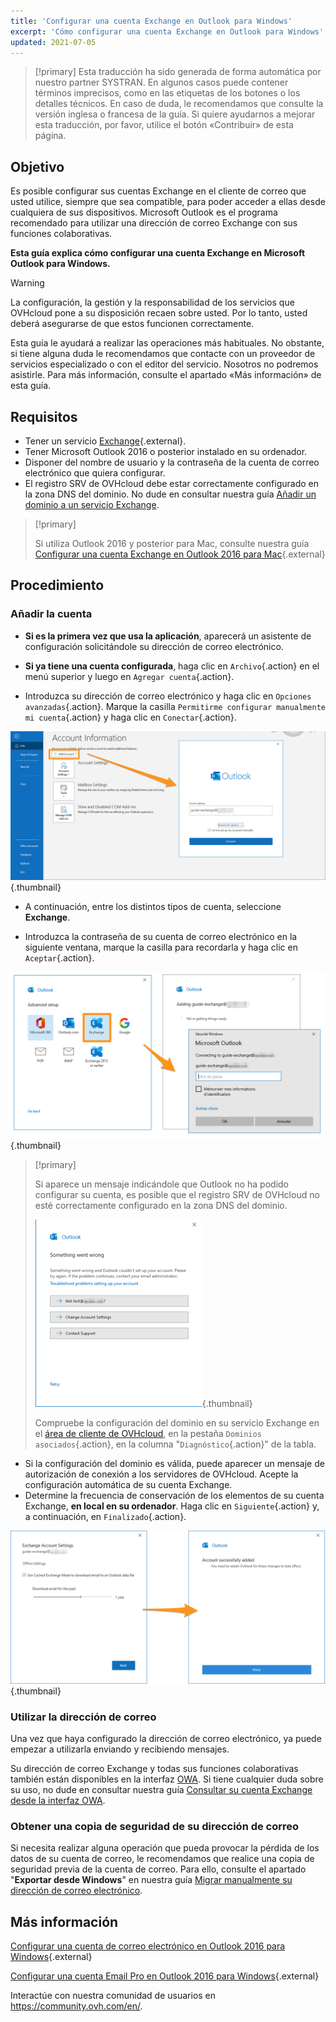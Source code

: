 ```yaml
---
title: 'Configurar una cuenta Exchange en Outlook para Windows'
excerpt: 'Cómo configurar una cuenta Exchange en Outlook para Windows'
updated: 2021-07-05
---
```

 
> [!primary]
> Esta traducción ha sido generada de forma automática por nuestro partner SYSTRAN. En algunos casos puede contener términos imprecisos, como en las etiquetas de los botones o los detalles técnicos. En caso de duda, le recomendamos que consulte la versión inglesa o francesa de la guía. Si quiere ayudarnos a mejorar esta traducción, por favor, utilice el botón «Contribuir» de esta página.
>
 

## Objetivo

Es posible configurar sus cuentas Exchange en el cliente de correo que usted utilice, siempre que sea compatible, para poder acceder a ellas desde cualquiera de sus dispositivos. Microsoft Outlook es el programa recomendado para utilizar una dirección de correo Exchange con sus funciones colaborativas.

**Esta guía explica cómo configurar una cuenta Exchange en Microsoft Outlook para Windows.**

> [!warning]
>
> La configuración, la gestión y la responsabilidad de los servicios que OVHcloud pone a su disposición recaen sobre usted. Por lo tanto, usted deberá asegurarse de que estos funcionen correctamente.
> 
> Esta guía le ayudará a realizar las operaciones más habituales. No obstante, si tiene alguna duda le recomendamos que contacte con un proveedor de servicios especializado o con el editor del servicio. Nosotros no podremos asistirle. Para más información, consulte el apartado «Más información» de esta guía.
> 

## Requisitos

- Tener un servicio [Exchange](https://www.ovhcloud.com/es-es/emails/){.external}.
- Tener Microsoft Outlook 2016 o posterior instalado en su ordenador.
- Disponer del nombre de usuario y la contraseña de la cuenta de correo electrónico que quiera configurar.
- El registro SRV de OVHcloud debe estar correctamente configurado en la zona DNS del dominio. No dude en consultar nuestra guía [Añadir un dominio a un servicio Exchange](/pages/web_cloud/email_and_collaborative_solutions/microsoft_exchange/exchange_adding_domain).

> [!primary]
>
> Si utiliza Outlook 2016 y posterior para Mac, consulte nuestra guía [Configurar una cuenta Exchange en Outlook 2016 para Mac](/pages/web_cloud/email_and_collaborative_solutions/microsoft_exchange/how_to_configure_outlook_2016_mac){.external}
>

## Procedimiento

### Añadir la cuenta

- **Si es la primera vez que usa la aplicación**, aparecerá un asistente de configuración solicitándole su dirección de correo electrónico.

- **Si ya tiene una cuenta configurada**, haga clic en `Archivo`{.action} en el menú superior y luego en `Agregar cuenta`{.action}.

- Introduzca su dirección de correo electrónico y haga clic en `Opciones avanzadas`{.action}. Marque la casilla `Permitirme configurar manualmente mi cuenta`{.action} y haga clic en `Conectar`{.action}. 

![exchange](images/config-outlook-exchange01.png){.thumbnail}

- A continuación, entre los distintos tipos de cuenta, seleccione **Exchange**.

- Introduzca la contraseña de su cuenta de correo electrónico en la siguiente ventana, marque la casilla para recordarla y haga clic en `Aceptar`{.action}.

![exchange](images/config-outlook-exchange02.png){.thumbnail}

> [!primary]
> 
> Si aparece un mensaje indicándole que Outlook no ha podido configurar su cuenta, es posible que el registro SRV de OVHcloud no esté correctamente configurado en la zona DNS del dominio.
> 
> ![exchange](images/config-outlook-exchange03.png){.thumbnail}
>
> Compruebe la configuración del dominio en su servicio Exchange en el [área de cliente de OVHcloud](https://www.ovh.com/auth/?action=gotomanager&from=https://www.ovh.es/&ovhSubsidiary=es), en la pestaña `Dominios asociados`{.action}, en la columna "`Diagnóstico`{.action}" de la tabla.
>

- Si la configuración del dominio es válida, puede aparecer un mensaje de autorización de conexión a los servidores de OVHcloud. Acepte la configuración automática de su cuenta Exchange.
- Determine la frecuencia de conservación de los elementos de su cuenta Exchange, **en local en su ordenador**. Haga clic en `Siguiente`{.action} y, a continuación, en `Finalizado`{.action}.

![exchange](images/config-outlook-exchange04.png){.thumbnail}

### Utilizar la dirección de correo

Una vez que haya configurado la dirección de correo electrónico, ya puede empezar a utilizarla enviando y recibiendo mensajes.

Su dirección de correo Exchange y todas sus funciones colaborativas también están disponibles en la interfaz [OWA](https://www.ovh.es/mail/). Si tiene cualquier duda sobre su uso, no dude en consultar nuestra guía [Consultar su cuenta Exchange desde la interfaz OWA](/pages/web_cloud/email_and_collaborative_solutions/using_the_outlook_web_app_webmail/email_owa).

### Obtener una copia de seguridad de su dirección de correo

Si necesita realizar alguna operación que pueda provocar la pérdida de los datos de su cuenta de correo, le recomendamos que realice una copia de seguridad previa de la cuenta de correo. Para ello, consulte el apartado "**Exportar desde Windows**" en nuestra guía [Migrar manualmente su dirección de correo electrónico](/pages/web/emails/manual_email_migration#exportar-desde-windows).

## Más información

[Configurar una cuenta de correo electrónico en Outlook 2016 para Windows](/pages/web_cloud/email_and_collaborative_solutions/mx_plan/how_to_configure_outlook_2016){.external}

[Configurar una cuenta Email Pro en Outlook 2016 para Windows](/pages/web_cloud/email_and_collaborative_solutions/email_pro/how_to_configure_outlook_2016){.external}

Interactúe con nuestra comunidad de usuarios en <https://community.ovh.com/en/>.
